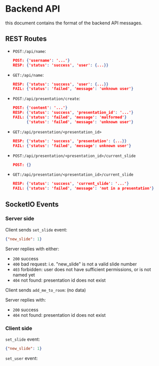 # Backend API

this document contains the format of the backend API messages.

## REST Routes

* `POST:/api/name`:
  ```json
  POST: {'username': '...'}
  RESP: {'status': 'success', 'user': {...}}
  ```
* `GET:/api/name`:
  ```json
  RESP: {'status': 'success', 'user': {...}}
  FAIL: {'status': 'failed', 'message': 'unknown user'}
  ```
* `POST:/api/presentation/create`:
  ```json
  POST: {'content': '...'}
  RESP: {'status': 'success', 'presentation_id': '...'}
  FAIL: {'status': 'failed', 'message': 'malformed'}
        {'status': 'failed', 'message': 'unknown user'}
  ```
* `GET:/api/presentation/<presentation_id>`
  ```json
  RESP: {'status': 'success', 'presentation': {...}}
  FAIL: {'status': 'failed', 'message': unknown user'}
  ```
* `POST:/api/presentation/<presentation_id>/current_slide`
  ```json
  POST: {}
  ```
* `GET:/api/presentation/<presentation_id>/current_slide`
  ```json
  RESP: {'status': 'success', 'current_slide': '...'}
  FAIL: {'status': 'failed', 'message': 'not in a presentation'}
  ```


## SocketIO Events
### Server side

Client sends `set_slide` event:
```json
{"new_slide": 1}
```
Server replies with either:
* `200` success
* `400` bad request: i.e. "new_slide" is not a valid slide number
* `403` forbidden: user does not have sufficient permissions, or is not named yet
* `404` not found: presentation id does not exist

Client sends `add_me_to_room`: (no data)

Server replies with:
* `200` success
* `404` not found: presentation id does not exist

### Client side

`set_slide` event:
```json
{"new_slide": 1}
```

`set_user` event:
